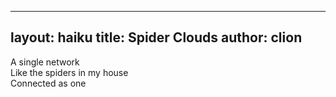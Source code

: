 
---
layout: haiku
title: Spider Clouds
author: clion
---

A single network<br>
Like the spiders in my house<br>
Connected as one<br>
